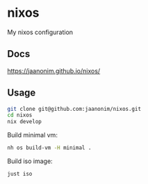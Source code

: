 # nixos

My nixos configuration

## Docs

https://jaanonim.github.io/nixos/

## Usage

```bash
git clone git@github.com:jaanonim/nixos.git
cd nixos
nix develop
```

Build minimal vm:

```bash
nh os build-vm -H minimal .
```

Build iso image:

```bash
just iso
```
